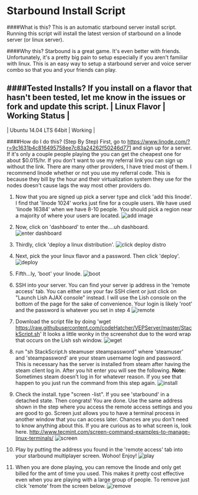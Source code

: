Starbound Install Script
======================

####What is this?
This is an automatic starbound server install script. Running this script will
install the latest version of starbound on a linode server (or linux server).

####Why this?
Starbound is a great game. It's even better with friends. Unfortunately, it's a
pretty big pain to setup especially if you aren't familiar with linux. This is an
easy way to setup a starbound server and voice server combo so that you and your
friends can play.

####Tested Installs?
If you install on a flavor that hasn't been tested, let me know in the issues or
fork and update this script.
| Linux Flavor        |  Working Status |
----------------------------------------
| Ubuntu 14.04 LTS 64bit |   Working |

####How do I do this? (Step By Step)
First, go to https://www.linode.com/?r=9c1631b4c816495758ee7c83a24262f50246d771 and
sign up for a server. If it's only a couple people playing the you can get the cheapest
one for about $0.015/hr. If you don't want to use my referral link you can sign
up without the link. There are many other providers, I have tried most of them. I recommend
linode whether or not you use my referral code. This is because they bill by the hour and their virtualization system
they use for the nodes doesn't cause lags the way most other providers do.

1. Now that you are signed up pick a server type and click 'add this linode'. I find that
'linode 1024' works just fine for a couple users. We have used 'linode 16384' when we have
8-10 people. You should pick a region near a majority of where your users are located.
![add image]( https://raw.githubusercontent.com/codeHatcher/VEPServer/master/img/addlinode.png "Add Linode Step")

2. Now, click on 'dashboard' to enter the....uh dashboard.
![enter dashboard]( https://raw.githubusercontent.com/codeHatcher/VEPServer/master/img/enterDashboard.png "Enter Dashboard")

3. Thirdly, click 'deploy a linux distribution'.
![click deploy distro]( https://raw.githubusercontent.com/codeHatcher/VEPServer/master/img/deployDistro.png "Deploy Distribution")

4. Next, pick the your linux flavor and a password. Then click 'deploy'.
![deploy]( https://raw.githubusercontent.com/codeHatcher/VEPServer/master/img/configDistro.png "Config Distribution")

5. Fifth...ly, 'boot' your linode.
![boot]( https://raw.githubusercontent.com/codeHatcher/VEPServer/master/img/boot.png "Boot")

6. SSH into your server. You can find your server ip address in the 'remote access' tab. You can either use your fav SSH client or
just click on "Launch Lish AJAX console" instead. I will use the Lish console on the bottom of the page for the sake of convenience.
Your login is likely 'root' and the password is whatever you set in step 4
![remote]( https://raw.githubusercontent.com/codeHatcher/VEPServer/master/img/remote.png "Remote Access")

7. Download the script file by doing 'wget https://raw.githubusercontent.com/codeHatcher/VEPServer/master/StackScript.sh'
It looks a little wonky in the screenshot due to the word wrap that occurs on the Lish ssh window.
![wget]( https://raw.githubusercontent.com/codeHatcher/VEPServer/master/img/wget.png "Wget")

8. run "sh StackScript.h steamuser steampassword" where 'steamuser' and 'steampassword' are your steam username login and password.
This is necessary has the server is installed from steam after having the steam client log in. After you hit enter you will see
the following. **Note:** Sometimes steam doesn't log in for whatever reason. If you see that happen to you just run the command
from this step again.
![install]( https://raw.githubusercontent.com/codeHatcher/VEPServer/master/img/install.png "Install")

9. Check the install. type "screen -list". If you see 'starbound' in a detached state. Then congrats! You are done. Use the same address
shown in the step where you access the remote access settings and you are good to go. Screen just allows you to have a terminal
process in another window that you can access later. Chances are you don't need to know anything about this. If you are curious
as to what screen is, look here. http://www.tecmint.com/screen-command-examples-to-manage-linux-terminals/
![screen]( https://raw.githubusercontent.com/codeHatcher/VEPServer/master/img/screen.png "Screen")

10. Play by putting the address you found in the 'remote access' tab into your starbound multiplayer screen. Wohoo! Enjoy!
![play]( https://raw.githubusercontent.com/codeHatcher/VEPServer/master/img/play.png "Play")

11. When you are done playing, you can remove the linode and only get billed for the amt of time you used. This makes
it pretty cost effective even when you are playing with a large group of people. To remove just click 'remote' from 
the screen below.
![remove]( https://raw.githubusercontent.com/codeHatcher/VEPServer/master/img/remove.png "Remove")

